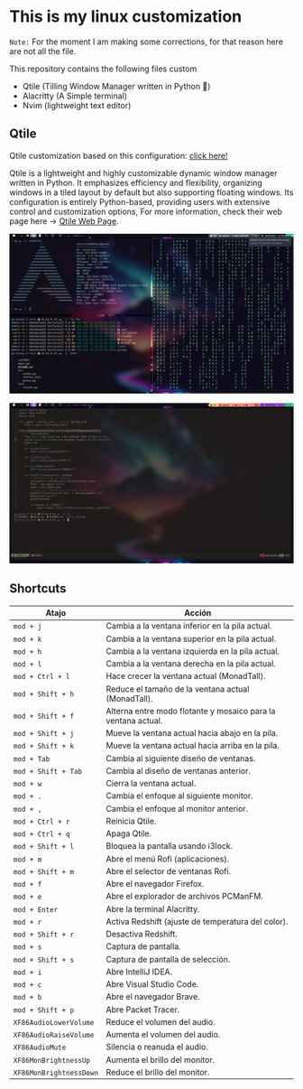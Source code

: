 # This is my linux customization

`Note:` For the moment I am making some corrections, for that reason 
here are not all the file.

This repository contains the following files custom
- Qtile (Tilling Window Manager written in Python )
- Alacritty (A Simple terminal)
- Nvim (lightweight text editor)

## Qtile

Qtile customization based on this configuration: [click here!](https://github.com/antoniosarosi/dotfiles/tree/master/.config/qtile)

Qtile is a lightweight and highly customizable dynamic window manager written in Python. It emphasizes efficiency and flexibility, organizing windows in a tiled layout by default but also supporting floating windows. Its configuration is entirely Python-based, providing users with extensive control and customization options, For more information, check their web page here -> [Qtile Web Page](https://qtile.org/).

![Qtile Terminal Examples](./screenshots/0001.png)

![Qtile Nvim Custom](./screenshots/0002.png)

## Shortcuts


| Atajo              | Acción                                                                            |
|--------------------|-----------------------------------------------------------------------------------|
| `mod + j`          | Cambia a la ventana inferior en la pila actual.                                    |
| `mod + k`          | Cambia a la ventana superior en la pila actual.                                    |
| `mod + h`          | Cambia a la ventana izquierda en la pila actual.                                   |
| `mod + l`          | Cambia a la ventana derecha en la pila actual.                                     |
| `mod + Ctrl + l`   | Hace crecer la ventana actual (MonadTall).                                          |
| `mod + Shift + h`  | Reduce el tamaño de la ventana actual (MonadTall).                                  |
| `mod + Shift + f`  | Alterna entre modo flotante y mosaico para la ventana actual.                       |
| `mod + Shift + j`  | Mueve la ventana actual hacia abajo en la pila.                                     |
| `mod + Shift + k`  | Mueve la ventana actual hacia arriba en la pila.                                    |
| `mod + Tab`        | Cambia al siguiente diseño de ventanas.                                             |
| `mod + Shift + Tab`| Cambia al diseño de ventanas anterior.                                              |
| `mod + w`          | Cierra la ventana actual.                                                           |
| `mod + .`          | Cambia el enfoque al siguiente monitor.                                             |
| `mod + ,`          | Cambia el enfoque al monitor anterior.                                              |
| `mod + Ctrl + r`   | Reinicia Qtile.                                                                     |
| `mod + Ctrl + q`   | Apaga Qtile.                                                                        |
| `mod + Shift + l`  | Bloquea la pantalla usando i3lock.                                                  |
| `mod + m`          | Abre el menú Rofi (aplicaciones).                                                   |
| `mod + Shift + m`  | Abre el selector de ventanas Rofi.                                                  |
| `mod + f`          | Abre el navegador Firefox.                                                          |
| `mod + e`          | Abre el explorador de archivos PCManFM.                                             |
| `mod + Enter`      | Abre la terminal Alacritty.                                                         |
| `mod + r`          | Activa Redshift (ajuste de temperatura del color).                                  |
| `mod + Shift + r`  | Desactiva Redshift.                                                                 |
| `mod + s`          | Captura de pantalla.                                                                |
| `mod + Shift + s`  | Captura de pantalla de selección.                                                   |
| `mod + i`          | Abre IntelliJ IDEA.                                                                 |
| `mod + c`          | Abre Visual Studio Code.                                                             |
| `mod + b`          | Abre el navegador Brave.                                                             |
| `mod + Shift + p`  | Abre Packet Tracer.                                                                 |
| `XF86AudioLowerVolume` | Reduce el volumen del audio.                                                      |
| `XF86AudioRaiseVolume` | Aumenta el volumen del audio.                                                     |
| `XF86AudioMute`     | Silencia o reanuda el audio.                                                      |
| `XF86MonBrightnessUp` | Aumenta el brillo del monitor.                                                   |
| `XF86MonBrightnessDown` | Reduce el brillo del monitor.                                                    | 



